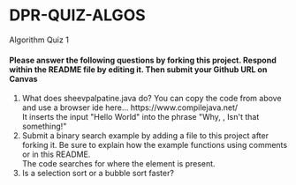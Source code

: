 # DPR-QUIZ-ALGOS
Algorithm Quiz 1
 
<h4>Please answer the following questions by forking this project. Respond within the README file by editing it. Then submit your Github URL on Canvas</h4>
<ol>
 <li>What does sheevpalpatine.java do? You can copy the code from above and use a browser ide here... https://www.compilejava.net/</li>
 It inserts the input "Hello World" into the phrase "Why, , Isn't that something!"
  <li>Submit a binary search example by adding a file to this project after forking it. Be sure to explain how the example functions using comments or in this README.</li>
 The code searches for where the element is present.
  <li>Is a selection sort or a bubble sort faster?</li>
 </ol>
